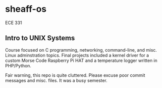 # sheaff-os
ECE 331

## Intro to UNIX Systems
Course focused on C programming, networking, command-line, and misc. Linux adminstration topics. Final projects included a kernel driver for a custom Morse Code Raspberry Pi HAT and a temperature logger written in PHP/Python. 

Fair warning, this repo is quite cluttered. Please excuse poor commit messages and misc. files. It was a busy semester. 
